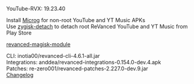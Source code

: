 YouTube-RVX: 19.23.40  

Install [Microg](https://github.com/ReVanced/GmsCore/releases) for non-root YouTube and YT Music APKs  
Use [zygisk-detach](https://github.com/j-hc/zygisk-detach) to detach root ReVanced YouTube and YT Music from Play Store  

[revanced-magisk-module](https://github.com/j-hc/revanced-magisk-module)
  
CLI: inotia00/revanced-cli-4.6.1-all.jar  
Integrations: anddea/revanced-integrations-0.154.0-dev.4.apk  
Patches: re-zero001/revanced-patches-2.227.0-dev.9.jar  
[Changelog](https://github.com/re-zero001/revanced-patches/releases/tag/v2.227.0-dev.9)  
